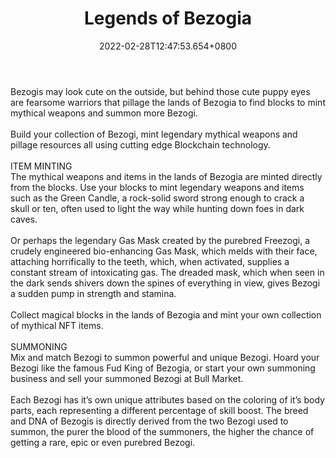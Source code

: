 ﻿---
title: "Legends of Bezogia"
description: "PILLAGE . MINT . SUMMON AND EARN."
lead: "PILLAGE . MINT . SUMMON AND EARN."
date: 2022-02-28T12:47:53.654+0800
lastmod: 2022-02-28T12:47:53.654+0800
draft: false
featuredImage: ["100_legends-of-bezogia.jpg"]
score: "332"
status: "Development"
blockchain: ["Ethereum"]
nft_support: "Yes"
free_to_play: "NFT"
play_to_earn: ["Crypto"]
website: "https://www.bezogia.com/index.html?utm_source=PlayToEarn.net&utm_medium=organic&utm_campaign=gamepage"
twitter: "https://twitter.com/bezoge"
discord: "https://discord.com/invite/K8aQTNABXr"
telegram: 
github: 
youtube: "https://www.youtube.com/channel/UCehkW2hkHbR7MrSb82kYB-w"
twitch: 
facebook: 
instagram: 
reddit: 
medium: 
steam: 
gitbook: 
googleplay: 
appstore: 

  
    
categories: ["games"]
games: ["Adventure","Collectible","MMORPG"]
toc: false
pinned: false
weight: 
---
Bezogis may look cute on the outside, but behind those cute puppy eyes are fearsome warriors that pillage the lands of Bezogia to find blocks to mint mythical weapons and summon more Bezogi.<br> <br> Build your collection of Bezogi, mint legendary mythical weapons and pillage resources all using cutting edge Blockchain technology.<br> <br> ITEM MINTING<br> The mythical weapons and items in the lands of Bezogia are minted directly from the blocks. Use your blocks to mint legendary weapons and items such as the Green Candle, a rock-solid sword strong enough to crack a skull or ten, often used to light the way while hunting down foes in dark caves.<br> <br> Or perhaps the legendary Gas Mask created by the purebred Freezogi, a crudely engineered bio-enhancing Gas Mask, which melds with their face, attaching horrifically to the teeth, which, when activated, supplies a constant stream of intoxicating gas. The dreaded mask, which when seen in the dark sends shivers down the spines of everything in view, gives Bezogi a sudden pump in strength and stamina.<br> <br> Collect magical blocks in the lands of Bezogia and mint your own collection of mythical NFT items.<br> <br> SUMMONING<br> Mix and match Bezogi to summon powerful and unique Bezogi. Hoard your Bezogi like the famous Fud King of Bezogia, or start your own summoning business and sell your summoned Bezogi at Bull Market.<br> <br> Each Bezogi has it’s own unique attributes based on the coloring of it’s body parts, each representing a different percentage of skill boost. The breed and DNA of Bezogis is directly derived from the two Bezogi used to summon, the purer the blood of the summoners, the higher the chance of getting a rare, epic or even purebred Bezogi.